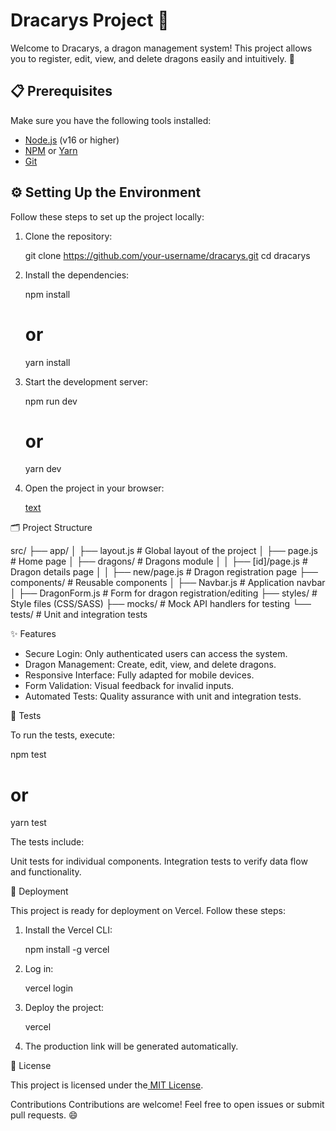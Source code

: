 # Dracarys Project 🐉

Welcome to Dracarys, a dragon management system! This project allows you to register, edit, view, and delete dragons easily and intuitively. 🚀

## 📋 Prerequisites

Make sure you have the following tools installed:

- [Node.js](https://nodejs.org/) (v16 or higher)
- [NPM](https://www.npmjs.com/) or [Yarn](https://yarnpkg.com/)
- [Git](https://git-scm.com/)

## ⚙️ Setting Up the Environment

Follow these steps to set up the project locally:

1. Clone the repository:

   git clone https://github.com/your-username/dracarys.git
   cd dracarys

2. Install the dependencies:

   npm install

   # or

   yarn install

3. Start the development server:
   
   npm run dev

    # or

    yarn dev

4. Open the project in your browser:

    [text](http://localhost:3000)

🗂️ Project Structure

src/
├── app/
│   ├── layout.js          # Global layout of the project
│   ├── page.js            # Home page
│   ├── dragons/           # Dragons module
│   │   ├── [id]/page.js   # Dragon details page
│   │   ├── new/page.js    # Dragon registration page
├── components/            # Reusable components
│   ├── Navbar.js          # Application navbar
│   ├── DragonForm.js      # Form for dragon registration/editing
├── styles/                # Style files (CSS/SASS)
├── mocks/                 # Mock API handlers for testing
└── tests/                 # Unit and integration tests

✨ Features

- Secure Login: Only authenticated users can access the system.
- Dragon Management: Create, edit, view, and delete dragons.
- Responsive Interface: Fully adapted for mobile devices.
- Form Validation: Visual feedback for invalid inputs.
- Automated Tests: Quality assurance with unit and integration tests.

🧪 Tests

To run the tests, execute:

npm test
# or
yarn test

The tests include:

Unit tests for individual components.
Integration tests to verify data flow and functionality.

🚀 Deployment

This project is ready for deployment on Vercel. Follow these steps:

1. Install the Vercel CLI:

    npm install -g vercel

2. Log in:

    vercel login

3. Deploy the project:

    vercel

4. The production link will be generated automatically.

📜 License

This project is licensed under the[ MIT License](https://chatgpt.com/g/g-HxPrv1p8v-code-tutor/c/LICENSE).

Contributions
Contributions are welcome! Feel free to open issues or submit pull requests. 😄





